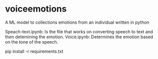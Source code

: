# voiceemotions
A ML model to collections emotions from an individual written in python

Speach-text.ipynb: Is the file that works on converting speech to text and then detemining the emotion. 
Voice.ipynb: Determines the emotion based on the tone of the speech.

pip install -r requirements.txt

